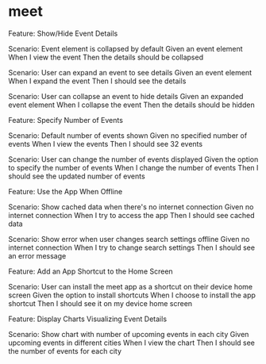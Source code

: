 # meet
Feature: Show/Hide Event Details

Scenario: Event element is collapsed by default
    Given an event element
    When I view the event
    Then the details should be collapsed

Scenario: User can expand an event to see details
    Given an event element
    When I expand the event
    Then I should see the details

Scenario: User can collapse an event to hide details
    Given an expanded event element
    When I collapse the event
    Then the details should be hidden
    
Feature: Specify Number of Events

Scenario: Default number of events shown
    Given no specified number of events
    When I view the events
    Then I should see 32 events

Scenario: User can change the number of events displayed
    Given the option to specify the number of events
    When I change the number of events
    Then I should see the updated number of events

Feature: Use the App When Offline

Scenario: Show cached data when there's no internet connection
    Given no internet connection
    When I try to access the app
    Then I should see cached data

Scenario: Show error when user changes search settings offline
    Given no internet connection
    When I try to change search settings
    Then I should see an error message

Feature: Add an App Shortcut to the Home Screen

Scenario: User can install the meet app as a shortcut on their device home screen
    Given the option to install shortcuts
    When I choose to install the app shortcut
    Then I should see it on my device home screen

Feature: Display Charts Visualizing Event Details

Scenario: Show chart with number of upcoming events in each city
    Given upcoming events in different cities
    When I view the chart
    Then I should see the number of events for each city


